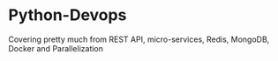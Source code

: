# Python-Devops
Covering pretty much from REST API, micro-services, Redis, MongoDB, Docker and Parallelization
